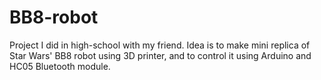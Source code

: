 # BB8-robot
Project I did in high-school with my friend. Idea is to make mini replica of Star Wars' BB8 robot using 3D printer, and to control it using Arduino and HC05 Bluetooth module.
